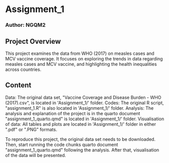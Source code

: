 # Assignment_1

### Author: NGQM2

## Project Overview

This project examines the data from WHO (2017) on measles cases and MCV vaccine coverage. It focuses on exploring the trends in data regarding measles cases and MCV vaccine, and highlighting the health inequalities across countries.

## Content

Data: The original data set, "Vaccine Coverage and Disease Burden - WHO (2017).csv", is located in 'Assignment_1/' folder. Codes: The original R script, "assignment_1.R" is also located in 'Assignment_1/' folder. Analysis: The analysis and explanation of the project is in the quarto document "assignment_1_quarto.qmd" is located in 'Assignment_1/' folder. Visualisation of data: All tables and plots are located in 'Assignment_1/' folder in either ".pdf" or ".PNG" formats.

To reproduce this project, the original data set needs to be downloaded. Then, start running the code chunks quarto document "assignment_1_quarto.qmd" following the analysis. After that, visualisation of the data will be presented.
